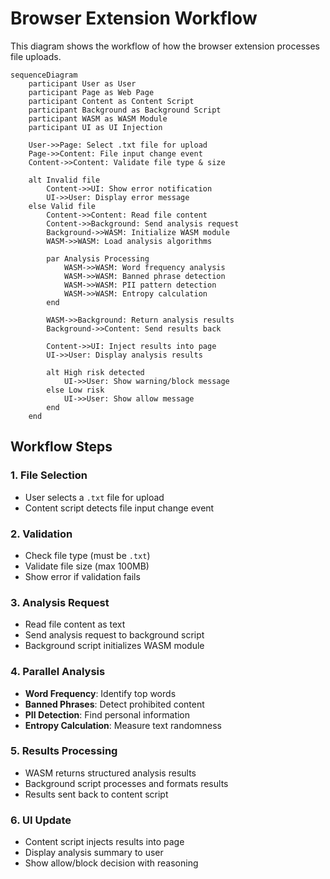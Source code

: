 # Browser Extension Workflow

This diagram shows the workflow of how the browser extension processes file uploads.

```mermaid
sequenceDiagram
    participant User as User
    participant Page as Web Page
    participant Content as Content Script
    participant Background as Background Script
    participant WASM as WASM Module
    participant UI as UI Injection

    User->>Page: Select .txt file for upload
    Page->>Content: File input change event
    Content->>Content: Validate file type & size
    
    alt Invalid file
        Content->>UI: Show error notification
        UI->>User: Display error message
    else Valid file
        Content->>Content: Read file content
        Content->>Background: Send analysis request
        Background->>WASM: Initialize WASM module
        WASM->>WASM: Load analysis algorithms
        
        par Analysis Processing
            WASM->>WASM: Word frequency analysis
            WASM->>WASM: Banned phrase detection
            WASM->>WASM: PII pattern detection
            WASM->>WASM: Entropy calculation
        end
        
        WASM->>Background: Return analysis results
        Background->>Content: Send results back
        
        Content->>UI: Inject results into page
        UI->>User: Display analysis results
        
        alt High risk detected
            UI->>User: Show warning/block message
        else Low risk
            UI->>User: Show allow message
        end
    end
```

## Workflow Steps

### **1. File Selection**
- User selects a `.txt` file for upload
- Content script detects file input change event

### **2. Validation**
- Check file type (must be `.txt`)
- Validate file size (max 100MB)
- Show error if validation fails

### **3. Analysis Request**
- Read file content as text
- Send analysis request to background script
- Background script initializes WASM module

### **4. Parallel Analysis**
- **Word Frequency**: Identify top words
- **Banned Phrases**: Detect prohibited content
- **PII Detection**: Find personal information
- **Entropy Calculation**: Measure text randomness

### **5. Results Processing**
- WASM returns structured analysis results
- Background script processes and formats results
- Results sent back to content script

### **6. UI Update**
- Content script injects results into page
- Display analysis summary to user
- Show allow/block decision with reasoning
